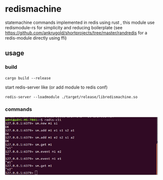# redismachine
statemachine commands implemented in redis using rust , this module use redismodule-rs for simplicity and reducing boilerplate
(see https://github.com/ankrugold/shortprojects/tree/master/randredis for a redis-module directly using ffi)



## usage ##
### build ###
`cargo build --release`

start redis-server like (or add module to redis conf)

`redis-server --loadmodule ./target/release/libredismachine.so`


### commands ###

![COMMANDS](docs/commands.png)

 
